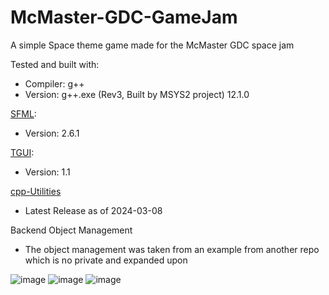 # McMaster-GDC-GameJam
A simple Space theme game made for the McMaster GDC space jam

Tested and built with: 
  - Compiler: g++
  - Version: g++.exe (Rev3, Built by MSYS2 project) 12.1.0

[SFML](https://www.sfml-dev.org/index.php):
  - Version: 2.6.1

[TGUI](https://tgui.eu/):
  - Version: 1.1

[cpp-Utilities](https://github.com/finjosh/cpp-Utilities)
  - Latest Release as of 2024-03-08

Backend Object Management
  - The object management was taken from an example from another repo which is no private and expanded upon

![image](https://github.com/finjosh/McMaster-GDC-GameJam/assets/109707607/ebdf0b3d-5007-45ae-9f26-cc3e55a3e6e9)
![image](https://github.com/finjosh/McMaster-GDC-GameJam/assets/109707607/9809dd96-fab4-42e7-8a7e-525a2ce890b6)
![image](https://github.com/finjosh/McMaster-GDC-GameJam/assets/109707607/606cb006-1bec-46e1-90fd-34bc96ec029e)
